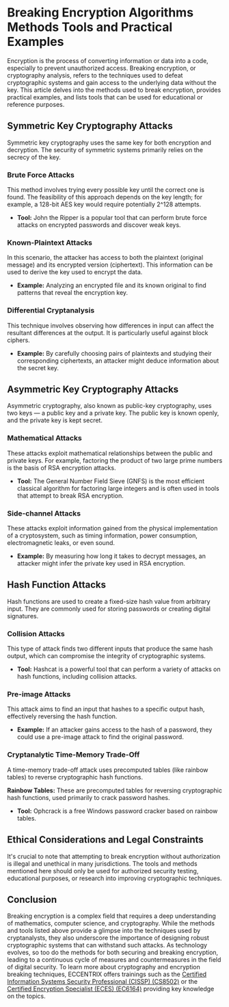 # Breaking Encryption Algorithms Methods Tools and Practical Examples
Encryption is the process of converting information or data into a code, especially to prevent unauthorized access. Breaking encryption, or cryptography analysis, refers to the techniques used to defeat cryptographic systems and gain access to the underlying data without the key. This article delves into the methods used to break encryption, provides practical examples, and lists tools that can be used for educational or reference purposes. 

## Symmetric Key Cryptography Attacks 

Symmetric key cryptography uses the same key for both encryption and decryption. The security of symmetric systems primarily relies on the secrecy of the key. 

### Brute Force Attacks
This method involves trying every possible key until the correct one is found. The feasibility of this approach depends on the key length; for example, a 128-bit AES key would require potentially 2^128 attempts. 

- **Tool:**  John the Ripper is a popular tool that can perform brute force attacks on encrypted passwords and discover weak keys. 

### Known-Plaintext Attacks
In this scenario, the attacker has access to both the plaintext (original message) and its encrypted version (ciphertext). This information can be used to derive the key used to encrypt the data. 

- **Example:** Analyzing an encrypted file and its known original to find patterns that reveal the encryption key. 

### Differential Cryptanalysis
This technique involves observing how differences in input can affect the resultant differences at the output. It is particularly useful against block ciphers. 

- **Example:** By carefully choosing pairs of plaintexts and studying their corresponding ciphertexts, an attacker might deduce information about the secret key. 

## Asymmetric Key Cryptography Attacks 

Asymmetric cryptography, also known as public-key cryptography, uses two keys — a public key and a private key. The public key is known openly, and the private key is kept secret. 

### Mathematical Attacks
These attacks exploit mathematical relationships between the public and private keys. For example, factoring the product of two large prime numbers is the basis of RSA encryption attacks. 

- **Tool:** The General Number Field Sieve (GNFS) is the most efficient classical algorithm for factoring large integers and is often used in tools that attempt to break RSA encryption. 

### Side-channel Attacks
These attacks exploit information gained from the physical implementation of a cryptosystem, such as timing information, power consumption, electromagnetic leaks, or even sound. 

- **Example:** By measuring how long it takes to decrypt messages, an attacker might infer the private key used in RSA encryption. 

## Hash Function Attacks 

Hash functions are used to create a fixed-size hash value from arbitrary input. They are commonly used for storing passwords or creating digital signatures. 

### Collision Attacks 
This type of attack finds two different inputs that produce the same hash output, which can compromise the integrity of cryptographic systems. 

- **Tool:** Hashcat is a powerful tool that can perform a variety of attacks on hash functions, including collision attacks. 

### Pre-image Attacks
This attack aims to find an input that hashes to a specific output hash, effectively reversing the hash function. 

- **Example:** If an attacker gains access to the hash of a password, they could use a pre-image attack to find the original password. 

### Cryptanalytic Time-Memory Trade-Off 

A time-memory trade-off attack uses precomputed tables (like rainbow tables) to reverse cryptographic hash functions. 

**Rainbow Tables:** These are precomputed tables for reversing cryptographic hash functions, used primarily to crack password hashes. 

- **Tool:** Ophcrack is a free Windows password cracker based on rainbow tables. 

## Ethical Considerations and Legal Constraints 

It's crucial to note that attempting to break encryption without authorization is illegal and unethical in many jurisdictions. The tools and methods mentioned here should only be used for authorized security testing, educational purposes, or research into improving cryptographic techniques. 

## Conclusion 

Breaking encryption is a complex field that requires a deep understanding of mathematics, computer science, and cryptography. While the methods and tools listed above provide a glimpse into the techniques used by cryptanalysts, they also underscore the importance of designing robust cryptographic systems that can withstand such attacks. As technology evolves, so too do the methods for both securing and breaking encryption, leading to a continuous cycle of measures and countermeasures in the field of digital security. To learn more about cryptography and encryption breaking techniques, ECCENTRIX offers trainings such as the [Certified Information Systems Security Professional (CISSP) (CS8502)](https://www.eccentrix.ca/en/courses/information-security/certified-information-systems-security-professional-cissp-cs8502) or the [Certified Encryption Specialist (ECES) (EC6164)](https://www.eccentrix.ca/en/courses/cybersecurity-and-cyberdefense/certified-encryption-specialist-eces-ec6164) providing key knowledge on the topics. 

